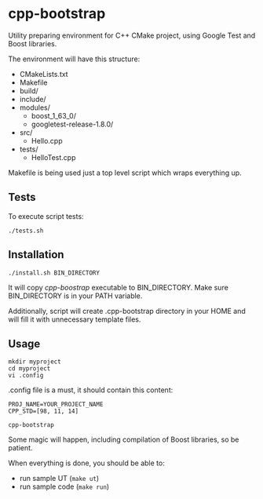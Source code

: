 # cpp-bootstrap

Utility preparing environment for C++ CMake project, using Google Test and Boost libraries.

The environment will have this structure:
- CMakeLists.txt
- Makefile
- build/
- include/
- modules/
    - boost\_1\_63\_0/
    - googletest-release-1.8.0/
- src/
    - Hello.cpp
- tests/
    - HelloTest.cpp

Makefile is being used just a top level script which wraps everything up.

## Tests
To execute script tests:
```
./tests.sh
```

## Installation
```
./install.sh BIN_DIRECTORY
```

It will copy _cpp-boostrap_ executable to BIN_DIRECTORY. Make sure BIN_DIRECTORY is in your PATH variable. 

Additionally, script will create .cpp-bootstrap directory in your HOME and will fill it with unnecessary template files. 

## Usage
```
mkdir myproject 
cd myproject
vi .config
```
.config file is a must, it should contain this content:

```
PROJ_NAME=YOUR_PROJECT_NAME
CPP_STD=[98, 11, 14]
```

```
cpp-bootstrap
```

Some magic will happen, including compilation of Boost libraries, so be patient. 

When everything is done, you should be able to:

- run sample UT (`make ut`)
- run sample code (`make run`)
